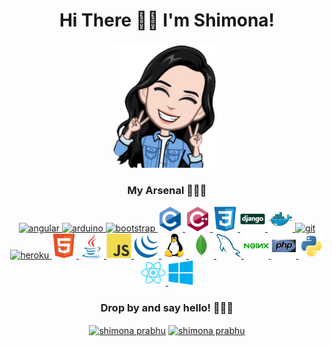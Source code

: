 <h1 align='center'>
  Hi There 👋🏻 I'm Shimona! 
</h1>

<p align='center'>
  <img src="me.png" width="175" height="200">
</p>

<!--
<img src="https://media.giphy.com/media/JRsQiAN79bPWUv43Ko/giphy.gif" width="50">
-->



<h3 align="center">My Arsenal 👩🏻‍💻</h3>
<p align="center"> 
  <a href="https://angular.io" target="_blank"> 
    <img src="https://cdn.worldvectorlogo.com/logos/angular-icon-1.svg" alt="angular" width="40" height="40"/>   
  </a>
<!--
  <a href="https://angular.io" target="_blank"> 
    <img src="https://raw.githubusercontent.com/devicons/devicon/master/icons/apache/apache-original.svg" alt="arduino" width="40" height="40"/>   
  </a>
 --> 
  <a href="https://www.arduino.cc/" target="_blank"> 
    <img src="https://cdn.worldvectorlogo.com/logos/arduino-1.svg" alt="arduino" width="40" height="40"/> 
  </a> 
  <a href="https://getbootstrap.com" target="_blank"> 
    <img src="https://cdn.worldvectorlogo.com/logos/bootstrap-4.svg" alt="bootstrap" width="40" height="40"/> 
  </a> 
  <a href="https://www.cprogramming.com/" target="_blank"> 
    <img src="https://raw.githubusercontent.com/devicons/devicon/master/icons/c/c-original.svg" alt="c" width="40" height="40"/> 
  </a> 
  <a href="https://www.w3schools.com/cpp/" target="_blank"> 
    <img src="https://raw.githubusercontent.com/devicons/devicon/master/icons/cplusplus/cplusplus-original.svg" alt="c++" width="40" height="40"/> 
  </a> 
  <a href="https://www.w3schools.com/css/" target="_blank"> 
    <img src="https://raw.githubusercontent.com/devicons/devicon/master/icons/css3/css3-original.svg" alt="css3" width="40" height="40"/> 
  </a> 
  <a href="https://www.djangoproject.com/" target="_blank"> 
    <img src="https://raw.githubusercontent.com/devicons/devicon/master/icons/django/django-original.svg" alt="django" width="40" height="40"/>
  </a> 
  <a href="https://www.docker.com/" target="_blank"> 
    <img src="https://raw.githubusercontent.com/devicons/devicon/master/icons/docker/docker-original.svg" alt="docker" width="40" height="40"/> 
  </a> 
   <a href="https://git-scm.com/" target="_blank"> 
    <img src="https://www.vectorlogo.zone/logos/git-scm/git-scm-icon.svg" alt="git" width="40" height="40"/> 
  </a> 
  <!--  
  <a href="https://git-scm.com/" target="_blank"> 
    <img src="https://raw.githubusercontent.com/devicons/devicon/master/icons/gitlab/gitlab-original.svg" alt="git" width="40" height="40"/> 
  </a> 
  -->
  <a href="https://heroku.com" target="_blank"> 
    <img src="https://www.vectorlogo.zone/logos/heroku/heroku-icon.svg" alt="heroku" width="40" height="40"/> 
  </a> 
  <a href="https://www.w3.org/html/" target="_blank"> 
    <img src="https://raw.githubusercontent.com/devicons/devicon/master/icons/html5/html5-original.svg" alt="html5" width="40" height="40"/> 
  </a>  
  <a href="https://www.java.com" target="_blank"> 
    <img src="https://raw.githubusercontent.com/devicons/devicon/master/icons/java/java-original.svg" alt="java" width="40" height="40"/> 
  </a> 
  <a href="https://developer.mozilla.org/en-US/docs/Web/JavaScript" target="_blank"> 
    <img src="https://raw.githubusercontent.com/devicons/devicon/master/icons/javascript/javascript-original.svg" alt="javascript" width="40" height="40"/> 
  </a> 
  
  
  <a href="https://jquery.com" target="_blank"> 
    <img src="https://raw.githubusercontent.com/devicons/devicon/master/icons/jquery/jquery-original.svg" alt="javascript" width="40" height="40"/> 
  </a> 
  
  <a href="https://www.linux.org/" target="_blank"> 
    <img src="https://raw.githubusercontent.com/devicons/devicon/master/icons/linux/linux-original.svg" alt="linux" width="40" height="40"/> 
  </a> 
  <a href="https://www.mongodb.com/" target="_blank"> 
    <img src="https://raw.githubusercontent.com/devicons/devicon/master/icons/mongodb/mongodb-original.svg" alt="mongodb" width="40" height="40"/> 
  </a> 
  <a href="https://www.mysql.com/" target="_blank"> 
    <img src="https://raw.githubusercontent.com/devicons/devicon/master/icons/mysql/mysql-original.svg" alt="mysql" width="40" height="40"/> 
  </a> 
  <!--
  <a href="https://www.nginx.com" target="_blank"> 
    <img src="https://raw.githubusercontent.com/devicons/devicon/master/icons/nginx/nginx-original.svg" width="40" height="40"/>
  </a> 
  -->
  
  <a href="https://www.nginx.com" target="_blank"> 
    <img src="https://raw.githubusercontent.com/devicons/devicon/master/icons/nginx/nginx-original.svg" alt="nginx" width="40" height="40"/>
  </a> 
  
  <a href="https://www.php.net" target="_blank"> 
    <img src="https://raw.githubusercontent.com/devicons/devicon/master/icons/php/php-original.svg" alt="php" width="40" height="40"/> 
  </a> 
  <a href="https://www.python.org" target="_blank"> 
    <img src="https://raw.githubusercontent.com/devicons/devicon/master/icons/python/python-original.svg" alt="python" width="40" height="40"/> 
  </a> 
  <a href="https://reactjs.org/" target="_blank"> 
    <img src="https://raw.githubusercontent.com/devicons/devicon/master/icons/react/react-original.svg" alt="react" width="40" height="40"/> 
  </a> 
  <!--
  <a href="https://www.sqlite.org/" target="_blank"> 
    <img src="https://cdn.worldvectorlogo.com/logos/sqlite.svg" alt="sqlite" width="40" height="40"/> 
  </a>
  -->
  <a href="https://www.microsoft.com/en-in/window" target="_blank"> 
    <img src="https://raw.githubusercontent.com/devicons/devicon/master/icons/windows8/windows8-original.svg" alt="windows" width="40" height="40"/> 
  </a>
  
</p>
<h3 align="center"> Drop by and say hello! 🙋🏻‍♀️</h3>
<p align='center'>
 <a href="https://www.linkedin.com/in/shimona-prabhu-227b22106/" target="blank"><img align="center" src="https://cdn.jsdelivr.net/npm/simple-icons@3.0.1/icons/linkedin.svg" alt="shimona prabhu" height="30" width="40" /></a>
  <a href="mailto:0718shimona@gmail.com" target="blank"><img align="center" src="https://cdn.worldvectorlogo.com/logos/gmail-icon-2.svg" alt="shimona prabhu" height="30" width="40" /></a>
</p>

